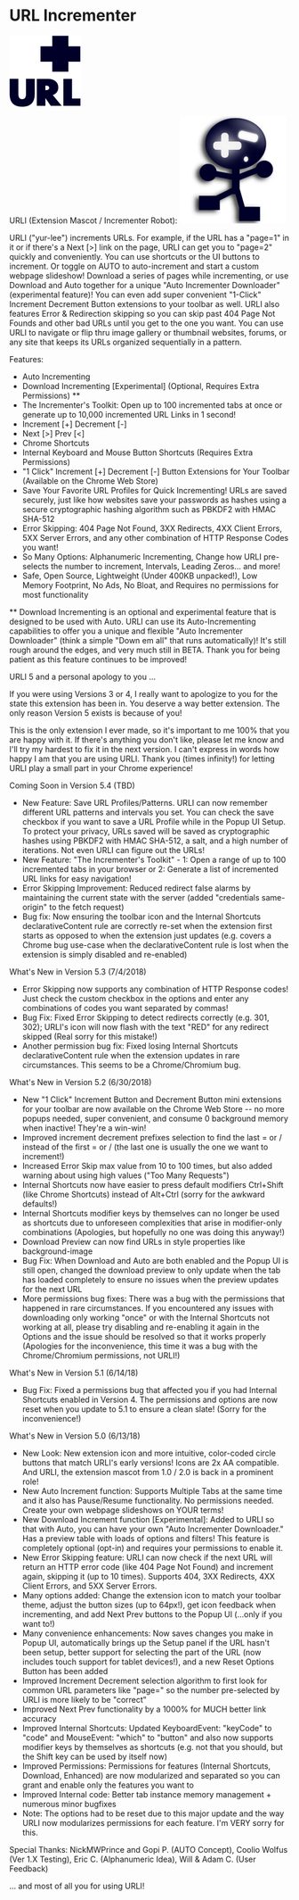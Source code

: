 # URL Incrementer

![URL Incrementer](_assets/img/darku/128.png?raw=true "URL Incrementer")

URLI (Extension Mascot / Incrementer Robot):
![URLI](src/img/extras/urli.png?raw=true "URLI")

URLI ("yur-lee") increments URLs. For example, if the URL has a "page=1" in it or if there's a Next [>] link on the page, URLI can get you to "page=2" quickly and conveniently. You can use shortcuts or the UI buttons to increment. Or toggle on AUTO to auto-increment and start a custom webpage slideshow! Download a series of pages while incrementing, or use Download and Auto together for a unique "Auto Incrementer Downloader" (experimental feature)! You can even add super convenient "1-Click" Increment Decrement Button extensions to your toolbar as well. URLI also features Error & Redirection skipping so you can skip past 404 Page Not Founds and other bad URLs until you get to the one you want. You can use URLI to navigate or flip thru image gallery or thumbnail websites, forums, or any site that keeps its URLs organized sequentially in a pattern.

Features:
- Auto Incrementing
- Download Incrementing [Experimental] (Optional, Requires Extra Permissions) **
- The Incrementer's Toolkit: Open up to 100 incremented tabs at once or generate up to 10,000 incremented URL Links in 1 second!
- Increment [+] Decrement [-]
- Next [>] Prev [<]
- Chrome Shortcuts
- Internal Keyboard and Mouse Button Shortcuts (Requires Extra Permissions)
- "1 Click" Increment [+] Decrement [-] Button Extensions for Your Toolbar (Available on the Chrome Web Store)
- Save Your Favorite URL Profiles for Quick Incrementing! URLs are saved securely, just like how websites save your passwords as hashes using a secure cryptographic hashing algorithm such as PBKDF2 with HMAC SHA-512
- Error Skipping: 404 Page Not Found, 3XX Redirects, 4XX Client Errors, 5XX Server Errors, and any other combination of HTTP Response Codes you want!
- So Many Options: Alphanumeric Incrementing, Change how URLI pre-selects the number to increment, Intervals, Leading Zeros... and more!
- Safe, Open Source, Lightweight (Under 400KB unpacked!), Low Memory Footprint, No Ads, No Bloat, and Requires no permissions for most functionality

** Download Incrementing is an optional and experimental feature that is designed to be used with Auto. URLI can use its Auto-Incrementing capabilities to offer you a unique and flexible "Auto Incrementer Downloader" (think a simple "Down em all" that runs automatically)! It's still rough around the edges, and very much still in BETA. Thank you for being patient as this feature continues to be improved!

URLI 5 and a personal apology to you ...

If you were using Versions 3 or 4, I really want to apologize to you for the state this extension has been in. You deserve a way better extension. The only reason Version 5 exists is because of you!

This is the only extension I ever made, so it's important to me 100% that you are happy with it. If there's anything you don't like, please let me know and I'll try my hardest to fix it in the next version. I can't express in words how happy I am that you are using URLI. Thank you (times infinity!) for letting URLI play a small part in your Chrome experience!

Coming Soon in Version 5.4 (TBD)
- New Feature: Save URL Profiles/Patterns. URLI can now remember different URL patterns and intervals you set. You can check the save checkbox if you want to save a URL Profile while in the Popup UI Setup. To protect your privacy, URLs saved will be saved as cryptographic hashes using PBKDF2 with HMAC SHA-512, a salt, and a high number of iterations. Not even URLI can figure out the URLs!
- New Feature: "The Incrementer's Toolkit" - 1: Open a range of up to 100 incremented tabs in your browser or 2: Generate a list of incremented URL links for easy navigation!
- Error Skipping Improvement: Reduced redirect false alarms by maintaining the current state with the server (added "credentials same-origin" to the fetch request)
- Bug fix: Now ensuring the toolbar icon and the Internal Shortcuts declarativeContent rule are correctly re-set when the extension first starts as opposed to when the extension just updates (e.g. covers a Chrome bug use-case when the declarativeContent rule is lost when the extension is simply disabled and re-enabled)

What's New in Version 5.3 (7/4/2018)
- Error Skipping now supports any combination of HTTP Response codes! Just check the custom checkbox in the options and enter any combinations of codes you want separated by commas!
- Bug Fix: Fixed Error Skipping to detect redirects correctly (e.g. 301, 302); URLI's icon will now flash with the text "RED" for any redirect skipped (Real sorry for this mistake!)
- Another permission bug fix: Fixed losing Internal Shortcuts declarativeContent rule when the extension updates in rare circumstances. This seems to be a Chrome/Chromium bug.

What's New in Version 5.2 (6/30/2018)
- New "1 Click" Increment Button and Decrement Button mini extensions for your toolbar are now available on the Chrome Web Store -- no more popups needed, super convenient, and consume 0 background memory when inactive! They're a win-win!
- Improved increment decrement prefixes selection to find the last = or / instead of the first = or / (the last one is usually the one we want to increment!)
- Increased Error Skip max value from 10 to 100 times, but also added warning about using high values ("Too Many Requests")
- Internal Shortcuts now have easier to press default modifiers Ctrl+Shift (like Chrome Shortcuts) instead of Alt+Ctrl (sorry for the awkward defaults!)
- Internal Shortcuts modifier keys by themselves can no longer be used as shortcuts due to unforeseen complexities that arise in modifier-only combinations (Apologies, but hopefully no one was doing this anyway!)
- Download Preview can now find URLs in style properties like background-image
- Bug Fix: When Download and Auto are both enabled and the Popup UI is still open, changed the download preview to only update when the tab has loaded completely to ensure no issues when the preview updates for the next URL
- More permissions bug fixes: There was a bug with the permissions that happened in rare circumstances. If you encountered any issues with downloading only working "once" or with the Internal Shortcuts not working at all, please try disabling and re-enabling it again in the Options and the issue should be resolved so that it works properly (Apologies for the inconvenience, this time it was a bug with the Chrome/Chromium permissions, not URLI!)

What's New in Version 5.1 (6/14/18)
- Bug Fix: Fixed a permissions bug that affected you if you had Internal Shortcuts enabled in Version 4. The permissions and options are now reset when you update to 5.1 to ensure a clean slate! (Sorry for the inconvenience!)

What's New in Version 5.0 (6/13/18)
- New Look: New extension icon and more intuitive, color-coded circle buttons that match URLI's early versions! Icons are 2x AA compatible. And URLI, the extension mascot from 1.0 / 2.0 is back in a prominent role!
- New Auto Increment function: Supports Multiple Tabs at the same time and it also has Pause/Resume functionality. No permissions needed. Create your own webpage slideshows on YOUR terms!
- New Download Increment function [Experimental]: Added to URLI so that with Auto, you can have your own "Auto Incrementer Downloader." Has a preview table with loads of options and filters! This feature is completely optional (opt-in) and requires your permissions to enable it.
- New Error Skipping feature: URLI can now check if the next URL will return an HTTP error code (like 404 Page Not Found) and increment again, skipping it (up to 10 times). Supports 404, 3XX Redirects, 4XX Client Errors, and 5XX Server Errors.
- Many options added: Change the extension icon to match your toolbar theme, adjust the button sizes (up to 64px!), get icon feedback when incrementing, and add Next Prev buttons to the Popup UI (...only if you want to!)
- Many convenience enhancements: Now saves changes you make in Popup UI, automatically brings up the Setup panel if the URL hasn't been setup, better support for selecting the part of the URL (now includes touch support for tablet devices!), and a new Reset Options Button has been added
- Improved Increment Decrement selection algorithm to first look for common URL parameters like "page=" so the number pre-selected by URLI is more likely to be "correct"
- Improved Next Prev functionality by a 1000% for MUCH better link accuracy
- Improved Internal Shortcuts: Updated KeyboardEvent: "keyCode" to "code" and MouseEvent: "which" to "button" and also now supports modifier keys by themselves as shortcuts (e.g. not that you should, but the Shift key can be used by itself now)
- Improved Permissions: Permissions for features (Internal Shortcuts, Download, Enhanced) are now modularized and separated so you can grant and enable only the features you want to
- Improved Internal code: Better tab instance memory management + numerous minor bugfixes
- Note: The options had to be reset due to this major update and the way URLI now modularizes permissions for each feature. I'm VERY sorry for this.

Special Thanks:
NickMWPrince and Gopi P. (AUTO Concept), Coolio Wolfus (Ver 1.X Testing), Eric C. (Alphanumeric Idea), Will & Adam C. (User Feedback)

... and most of all you for using URLI!